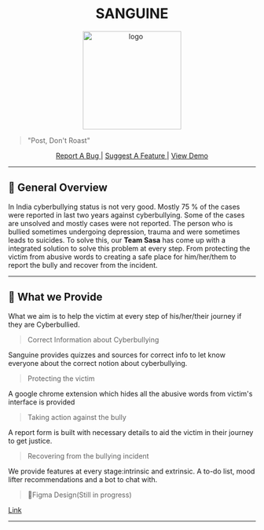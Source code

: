 <h1 align="center"> SANGUINE</h1>
<p align="center"><img align="center" alt="logo" src="https://raw.githubusercontent.com/ankitakashyap05/musical-octo-spork/main/static/images/hero.png?token=GHSAT0AAAAAABQZNMRQDOHCV7RIJ6LOLJMIYQR7YTA" height="200px"></p>

> "Post, Don't Roast"
<p align="center"><a href="https://github.com/ankitakashyap05/musical-octo-spork/issues">Report A Bug </a> | <a href="https://github.com/ankitakashyap05/musical-octo-spork/issues">Suggest A Feature </a>| <a href="https://github.com/ankitakashyap05/musical-octo-spork/issues">View Demo </a></p>

---

## 📝 General Overview 
<p>In India cyberbullying status is not very
good. Mostly 75 % of the cases were reported in
last two years against cyberbullying. Some of the
cases are unsolved and mostly cases were not
reported. The person who is bullied sometimes
undergoing depression, trauma and were
sometimes leads to suicides. To solve this, our <b>Team Sasa</b> has come up with a integrated solution to solve this problem at every step. From protecting the victim from abusive words to creating a safe place for him/her/them to report the bully and recover from the incident.</p>

---
## 🤖 What we Provide

What we aim is to help the victim at every step of his/her/their journey if they are Cyberbullied.

>Correct Information about 
Cyberbullying

Sanguine provides quizzes and sources for correct info to let know everyone about the correct notion about cyberbullying.
<br>

>Protecting the victim

A google chrome extension which hides all the abusive words from victim's interface is provided

>Taking action against the bully

A report form is built with necessary details to aid the victim in their journey to get justice. 

>Recovering from the bullying incident

We provide features at every stage:intrinsic and extrinsic. A to-do list, mood lifter recommendations and a bot to chat with.



> 🎨Figma Design(Still in progress)

<a href="https://www.figma.com/file/7rRIvKOpNyAF5jYTpEU6WK/Electrothon-4.0?node-id=82%3A50" target="_blank">Link</a>

---
